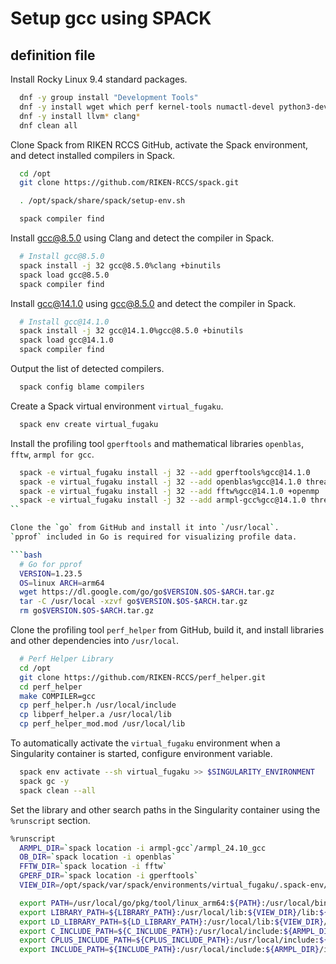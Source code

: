 # **Setup gcc using SPACK**

## **definition file**

Install Rocky Linux 9.4 standard packages.

```bash
  dnf -y group install "Development Tools"
  dnf -y install wget which perf kernel-tools numactl-devel python3-devel
  dnf -y install llvm* clang*
  dnf clean all
```

Clone Spack from RIKEN RCCS GitHub, activate the Spack environment, and detect installed compilers in Spack.

```bash
  cd /opt
  git clone https://github.com/RIKEN-RCCS/spack.git

  . /opt/spack/share/spack/setup-env.sh

  spack compiler find
```

Install gcc@8.5.0 using Clang and detect the compiler in Spack.

```bash
  # Install gcc@8.5.0
  spack install -j 32 gcc@8.5.0%clang +binutils
  spack load gcc@8.5.0
  spack compiler find
```

Install gcc@14.1.0 using gcc@8.5.0 and detect the compiler in Spack.

```bash
  # Install gcc@14.1.0
  spack install -j 32 gcc@14.1.0%gcc@8.5.0 +binutils
  spack load gcc@14.1.0
  spack compiler find
```

Output the list of detected compilers.

```bash
  spack config blame compilers
```

Create a Spack virtual environment `virtual_fugaku`.

```bash
  spack env create virtual_fugaku
```

Install the profiling tool `gperftools` and mathematical libraries `openblas`, `fftw`, `armpl for gcc`.

```bash
  spack -e virtual_fugaku install -j 32 --add gperftools%gcc@14.1.0
  spack -e virtual_fugaku install -j 32 --add openblas%gcc@14.1.0 threads=openmp
  spack -e virtual_fugaku install -j 32 --add fftw%gcc@14.1.0 +openmp
  spack -e virtual_fugaku install -j 32 --add armpl-gcc%gcc@14.1.0 threads=openmp
``

Clone the `go` from GitHub and install it into `/usr/local`.
`pprof` included in Go is required for visualizing profile data.

```bash
  # Go for pprof
  VERSION=1.23.5
  OS=linux ARCH=arm64
  wget https://dl.google.com/go/go$VERSION.$OS-$ARCH.tar.gz
  tar -C /usr/local -xzvf go$VERSION.$OS-$ARCH.tar.gz
  rm go$VERSION.$OS-$ARCH.tar.gz
```

Clone the profiling tool `perf_helper` from GitHub, build it, and install libraries and other dependencies into `/usr/local`.

```bash
  # Perf Helper Library
  cd /opt
  git clone https://github.com/RIKEN-RCCS/perf_helper.git
  cd perf_helper
  make COMPILER=gcc
  cp perf_helper.h /usr/local/include
  cp libperf_helper.a /usr/local/lib
  cp perf_helper_mod.mod /usr/local/lib
```

To automatically activate the `virtual_fugaku` environment when a Singularity container is started, configure environment variable.

```bash
  spack env activate --sh virtual_fugaku >> $SINGULARITY_ENVIRONMENT
  spack gc -y
  spack clean --all
```

Set the library and other search paths in the Singularity container using the `%runscript` section.

```bash
%runscript
  ARMPL_DIR=`spack location -i armpl-gcc`/armpl_24.10_gcc
  OB_DIR=`spack location -i openblas`
  FFTW_DIR=`spack location -i fftw`
  GPERF_DIR=`spack location -i gperftools`
  VIEW_DIR=/opt/spack/var/spack/environments/virtual_fugaku/.spack-env/view

  export PATH=/usr/local/go/pkg/tool/linux_arm64:${PATH}:/usr/local/bin:${ARMPL_DIR}/bin:${GPERF_DIR}/bin:${FFTW_DIR}/bin
  export LIBRARY_PATH=${LIBRARY_PATH}:/usr/local/lib:${VIEW_DIR}/lib:${VIEW_DIR}/lib64:${ARMPL_DIR}/lib:${GPERF_DIR}/lib:${OB_DIR}/lib:${FFTW_DIR}/lib
  export LD_LIBRARY_PATH=${LD_LIBRARY_PATH}:/usr/local/lib:${VIEW_DIR}/lib:${VIEW_DIR}/lib64:${ARMPL_DIR}/lib:${GPERF_DIR}/lib:${OB_DIR}/lib:${FFTW_DIR}/lib
  export C_INCLUDE_PATH=${C_INCLUDE_PATH}:/usr/local/include:${ARMPL_DIR}/include:${GPERF_DIR}/include/gperftools:${OB_DIR}/include:${FFTW_DIR}/include
  export CPLUS_INCLUDE_PATH=${CPLUS_INCLUDE_PATH}:/usr/local/include:${ARMPL_DIR}/include:${GPERF_DIR}/include/gperftools:${OB_DIR}/include:${FFTW_DIR}/include
  export INCLUDE_PATH=${INCLUDE_PATH}:/usr/local/include:${ARMPL_DIR}/include:${GPERF_DIR}/include/gperftools:${OB_DIR}/include:${FFTW_DIR}/include
```
